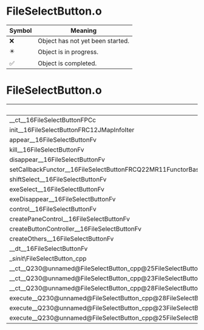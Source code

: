 # FileSelectButton.o
| Symbol | Meaning 
| ------------- | ------------- 
| :x: | Object has not yet been started. 
| :eight_pointed_black_star: | Object is in progress. 
| :white_check_mark: | Object is completed. 


# FileSelectButton.o
| Symbol | Decompiled? |
| ------------- | ------------- |
| __ct__16FileSelectButtonFPCc | :x: |
| init__16FileSelectButtonFRC12JMapInfoIter | :x: |
| appear__16FileSelectButtonFv | :x: |
| kill__16FileSelectButtonFv | :x: |
| disappear__16FileSelectButtonFv | :x: |
| setCallbackFunctor__16FileSelectButtonFRCQ22MR11FunctorBaseRCQ22MR11FunctorBaseRCQ22MR11FunctorBaseRCQ22MR11FunctorBaseRCQ22MR11FunctorBase | :x: |
| shiftSelect__16FileSelectButtonFv | :x: |
| exeSelect__16FileSelectButtonFv | :x: |
| exeDisappear__16FileSelectButtonFv | :x: |
| control__16FileSelectButtonFv | :x: |
| createPaneControl__16FileSelectButtonFv | :x: |
| createButtonController__16FileSelectButtonFv | :x: |
| createOthers__16FileSelectButtonFv | :x: |
| __dt__16FileSelectButtonFv | :x: |
| __sinit_\FileSelectButton_cpp | :x: |
| __ct__Q230@unnamed@FileSelectButton_cpp@25FileSelectButtonNrvSelectFv | :x: |
| __ct__Q230@unnamed@FileSelectButton_cpp@23FileSelectButtonNrvWaitFv | :x: |
| __ct__Q230@unnamed@FileSelectButton_cpp@28FileSelectButtonNrvDisappearFv | :x: |
| execute__Q230@unnamed@FileSelectButton_cpp@28FileSelectButtonNrvDisappearCFP5Spine | :x: |
| execute__Q230@unnamed@FileSelectButton_cpp@23FileSelectButtonNrvWaitCFP5Spine | :x: |
| execute__Q230@unnamed@FileSelectButton_cpp@25FileSelectButtonNrvSelectCFP5Spine | :x: |

